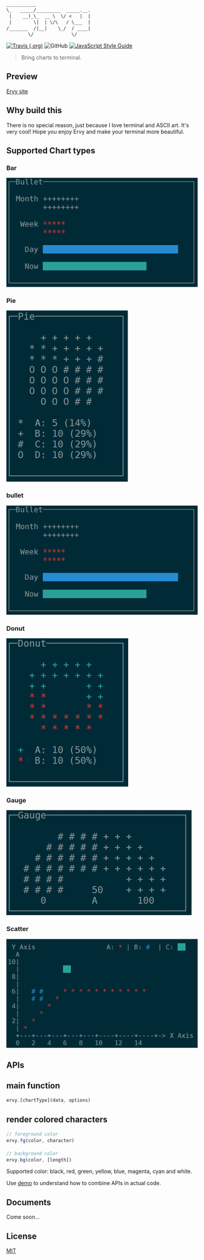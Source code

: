 ```shell
___________                    
\_   _____/_________  _____.__.
 |    __)_\_  __ \  \/ <   |  |
 |        \|  | \/\   / \___  |
/_______  /|__|    \_/  / ____|
        \/              \/     
```
[![Travis (.org)](https://img.shields.io/travis/chunqiuyiyu/ervy.svg?style=flat-square)](https://travis-ci.org/chunqiuyiyu/ervy)
![GitHub](https://img.shields.io/github/license/chunqiuyiyu/ervy.svg?style=flat-square)
[![JavaScript Style Guide](https://img.shields.io/badge/code_style-standard-brightgreen.svg?style=flat-square)](https://standardjs.com)

> Bring charts to terminal.

## Preview

[Ervy site](https://www.chunqiuyiyu/ervy)

## Why build this
There is no special reason, just because I love terminal and ASCII art. It's very cool! Hope you enjoy Ervy and make your terminal more beautiful.

## Supported Chart types
### Bar
![](/site/imgs/bar.png)

### Pie
![](/site/imgs/pie.png)

### bullet
![](/site/imgs/bullet.png)

### Donut
![](/site/imgs/donut.png)

### Gauge
![](/site/imgs/Gauge.png)

### Scatter
![](/site/imgs/scatter.png)

## APIs

## main function
```js
ervy.[chartType](data, options)
```

## render colored characters
```js
// foreground color
ervy.fg(color, character)

// background color
ervy.bg(color, [length])
```
Supported color: black, red, green, yellow, blue, magenta, cyan and white.

Use [demo](/demo/index.js) to understand how to combine APIs in actual code.

## Documents
Come soon...

## License
[MIT](./LICENSE)

